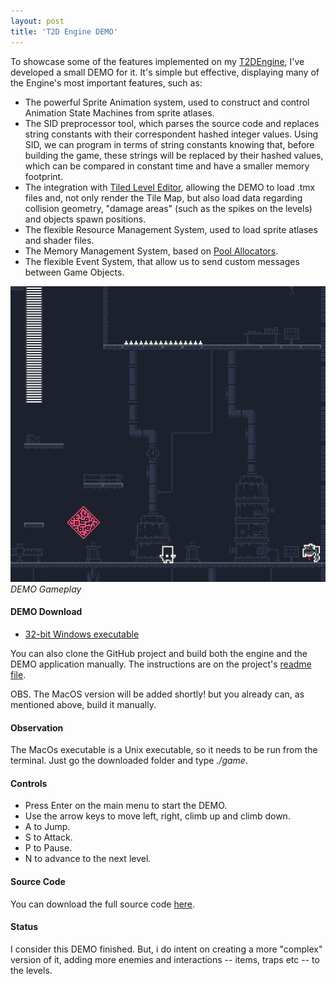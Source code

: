 ```yaml
---
layout: post
title: 'T2D Engine DEMO'
---
```

To showcase some of the features implemented on my [T2DEngine](../projects/t2dengine.html), I've developed a small DEMO for it.
It's simple but effective, displaying many of the Engine's most important features, such as: 
  - The powerful Sprite Animation system, used to construct and control Animation State Machines from sprite atlases.
  - The SID preprocessor tool, which parses the source code and replaces string constants with their correspondent hashed integer values.
    Using SID, we can program in terms of string constants knowing that, before building the game, these strings will be replaced by
    their hashed values, which can be compared in constant time and have a smaller memory footprint.
  - The integration with [Tiled Level Editor](https://www.mapeditor.org/), allowing the DEMO to load .tmx files and, not only render 
    the Tile Map, but also load data regarding collision geometry, "damage areas" (such as the spikes on the levels) and objects spawn
    positions.
  - The flexible Resource Management System, used to load sprite atlases and shader files.
  - The Memory Management System, based on [Pool Allocators](https://medium.com/@mateusgondimlima/designing-and-implementing-a-pool-allocator-data-structure-for-memory-management-in-games-c78ed0902b69).
  - The flexible Event System, that allow us to send custom messages between Game Objects.

![alt text](../assets/gif/projects/2d_game/demoGif01.gif)
*<br/>	DEMO Gameplay*

#### DEMO Download

  - [32-bit Windows executable](https://github.com/mateusgondim/T2DEngine/releases/download/v1.0.0/T2D_DEMO_v1_0_0_WINDOWS.zip)
  
  You can also clone the GitHub project and build both the engine and the DEMO application manually. The instructions are on the project's [readme file](https://github.com/mateusgondim/T2DEngine).

  OBS. The MacOS version will be added shortly! but you already can, as mentioned above, build it manually.

#### Observation
   The MacOs executable is a Unix executable, so it needs to be run from the terminal.
   Just go the downloaded folder and type *./game*.

#### Controls
  - Press Enter on the main menu to start the DEMO.
  - Use the arrow keys to move left, right, climb up and climb down.
  - A to Jump.
  - S to Attack.
  - P to Pause.
  - N to advance to the next level.

#### Source Code
  You can download the full source code [here](https://github.com/mateusgondim/T2DEngine/tree/master/game).

#### Status
 I consider this DEMO finished. But, i do intent on creating a more
 "complex" version of it, adding more enemies and
 interactions -- items, traps etc -- to the levels.


